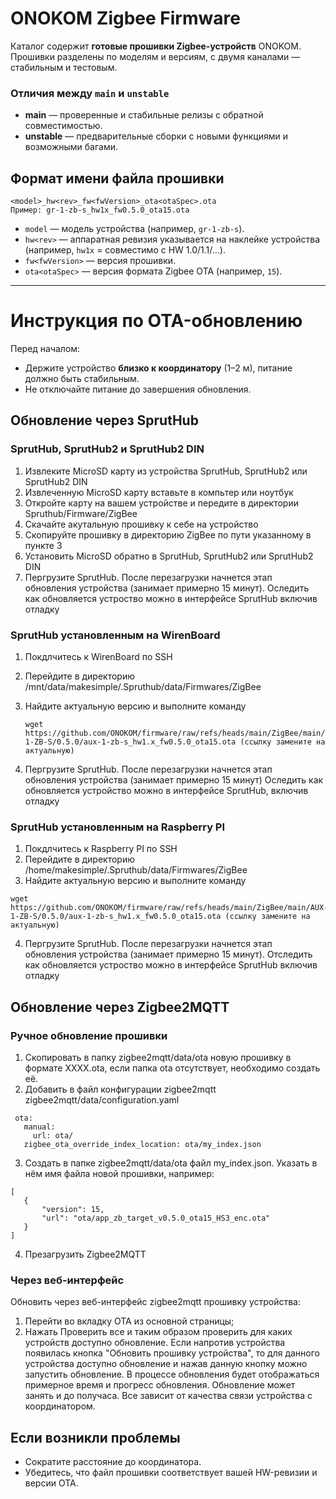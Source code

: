 # ONOKOM Zigbee Firmware

Каталог содержит **готовые прошивки Zigbee-устройств** ONOKOM.  
Прошивки разделены по моделям и версиям, с двумя каналами — стабильным и тестовым.

### Отличия между `main` и `unstable`
- **main** — проверенные и стабильные релизы с обратной совместимостью.
- **unstable** — предварительные сборки с новыми функциями и возможными багами.

## Формат имени файла прошивки
```
<model>_hw<rev>_fw<fwVersion>_ota<otaSpec>.ota
Пример: gr-1-zb-s_hw1x_fw0.5.0_ota15.ota
```
- `model` — модель устройства (например, `gr-1-zb-s`).
- `hw<rev>` — аппаратная ревизия указывается на наклейке устройства (например, `hw1x` = совместимо с HW 1.0/1.1/…).
- `fw<fwVersion>` — версия прошивки.
- `ota<otaSpec>` — версия формата Zigbee OTA (например, `15`).

---

# Инструкция по OTA-обновлению

Перед началом:
- Держите устройство **близко к координатору** (1–2 м), питание должно быть стабильным.
- Не отключайте питание до завершения обновления.

## Обновление через SprutHub

### SprutHub, SprutHub2 и SprutHub2 DIN
1. Извлеките MicroSD карту из устройства SprutHub, SprutHub2 или SprutHub2 DIN
2. Извлеченную MicroSD карту вставьте в компьтер или ноутбук
3. Откройте карту на вашем устройстве и передите в директории Spruthub/Firmware/ZigBee
4. Скачайте акутальную прошивку к себе на устройство
5. Скопируйте прошивку в директорию ZigBee по пути указанному в пункте 3
6. Установить MicroSD обратно в SprutHub, SprutHub2 или SprutHub2 DIN
7. Пергрузите SprutHub. После перезагрузки начнется этап обновления устройства (занимает примерно 15 минут).
Оследить как обновляется устроство можно в интерфейсе SprutHub включив отладку

### SprutHub установленным на WirenBoard
1. Покдлчитесь к WirenBoard по SSH
2. Перейдите в директорию /mnt/data/makesimple/.Spruthub/data/Firmwares/ZigBee
3. Найдите актуальную версию и выполните команду 
   
    ```
    wget https://github.com/ONOKOM/firmware/raw/refs/heads/main/ZigBee/main/AUX-1-ZB-S/0.5.0/aux-1-zb-s_hw1.x_fw0.5.0_ota15.ota (ссылку замените на актуальную)
     ```
4. Пергрузите SprutHub. После перезагрузки начнется этап обновления устройства (занимает примерно 15 минут)
Оследить как обновляется устройство можно в интерфейсе SprutHub, включив отладку

### SprutHub установленным на Raspberry PI
1. Покдлчитесь к Raspberry PI по SSH
2. Перейдите в директорию /home/makesimple/.Spruthub/data/Firmwares/ZigBee
3. Найдите актуальную версию и выполните команду 
 ```
wget https://github.com/ONOKOM/firmware/raw/refs/heads/main/ZigBee/main/AUX-1-ZB-S/0.5.0/aux-1-zb-s_hw1.x_fw0.5.0_ota15.ota (ссылку замените на актуальную)
 ```
4. Пергрузите SprutHub. После перезагрузки начнется этап обновления устройства (занимает примерно 15 минут).
Отследить как обновляется устроство можно в интерфейсе SprutHub включив отладку

## Обновление через Zigbee2MQTT

### Ручное обновление прошивки
1. Скопировать в папку zigbee2mqtt/data/ota новую прошивку в формате XXXX.ota, если папка ota отсутствует, необходимо создать её.
2. Добавить в файл конфигурации zigbee2mqtt zigbee2mqtt/data/configuration.yaml 
 ```
  ota:
    manual:
      url: ota/
    zigbee_ota_override_index_location: ota/my_index.json
```

3. Создать в папке zigbee2mqtt/data/ota файл my_index.json. Указать в нём имя файла новой прошивки, например:

 ```
 [
    {
		"version": 15,
		"url": "ota/app_zb_target_v0.5.0_ota15_HS3_enc.ota"
	}
]
```
4. Презагрузить Zigbee2MQTT


### Через веб-интерфейс
Обновить через веб-интерфейс zigbee2mqtt прошивку устройства:
1. Перейти во вкладку OTA из основной страницы;
2. Нажать Проверить все и таким образом проверить для каких устройств доступно обновление.
Если напротив устройства появилась кнопка "Обновить прошивку устройства", то для данного устройства доступно обновление и нажав данную кнопку можно запустить обновление.
В процессе обновления будет отображаться примерное время и прогресс обновления. Обновление может занять и до получаса. Все зависит от качества связи устройства с координатором.


## Если возникли проблемы
- Сократите расстояние до координатора.
- Убедитесь, что файл прошивки соответствует вашей HW-ревизии и версии OTA.
